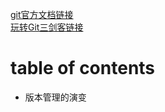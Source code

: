 [git官方文档链接](https://git-scm.com/book/zh/v2)  
[玩转Git三剑客链接](https://time.geekbang.org/search?q=%E7%8E%A9%E8%BD%ACgit%E4%B8%89%E5%89%91%E5%AE%A2)
#  table of contents
* 版本管理的演变